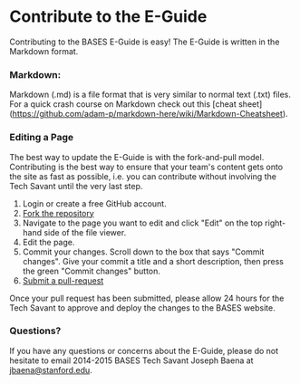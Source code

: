 # Contribute to the E-Guide

Contributing to the BASES E-Guide is easy! The E-Guide is written in the Markdown format.

### Markdown:

Markdown (.md) is a file format that is very similar to normal text (.txt) files. For a quick crash course on Markdown check out this [cheat sheet] (https://github.com/adam-p/markdown-here/wiki/Markdown-Cheatsheet).

### Editing a Page


The best way to update the E-Guide is with the fork-and-pull model.  Contributing is the best way to ensure that your team's content gets onto the site as fast as possible, i.e. you can contribute without involving the Tech Savant until the very last step.

1. Login or create a free GitHub account. 
2. [Fork the repository](https://help.github.com/articles/fork-a-repo)
3. Navigate to the page you want to edit and click "Edit" on the top right-hand side of the file viewer. 
4. Edit the page.
5. Commit your changes. Scroll down to the box that says "Commit changes". Give your commit a title and a short description, then press the green "Commit changes" button.
6. [Submit a pull-request](https://help.github.com/articles/creating-a-pull-request)

Once your pull request has been submitted, please allow 24 hours for the Tech Savant to approve and deploy the changes to the BASES website.

### Questions?

If you have any questions or concerns about the E-Guide, please do not hesitate to email 2014-2015 BASES Tech Savant Joseph Baena at jbaena@stanford.edu.